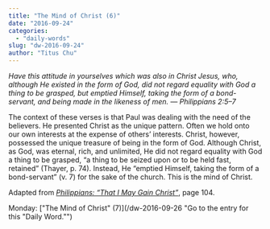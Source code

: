 ```yaml
---
title: "The Mind of Christ (6)"
date: "2016-09-24"
categories: 
  - "daily-words"
slug: "dw-2016-09-24"
author: "Titus Chu"
---
```


_Have this attitude in yourselves which was also in Christ Jesus, who, although He existed in the form of God, did not regard equality with God a thing to be grasped, but emptied Himself, taking the form of a bond-servant, and being made in the likeness of men._ _— Philippians 2:5–7_

The context of these verses is that Paul was dealing with the need of the believers. He presented Christ as the unique pattern. Often we hold onto our own interests at the expense of others’ interests. Christ, however, possessed the unique treasure of being in the form of God. Although Christ, as God, was eternal, rich, and unlimited, He did not regard equality with God a thing to be grasped, “a thing to be seized upon or to be held fast, retained” (Thayer, p. 74). Instead, He “emptied Himself, taking the form of a bond-servant” (v. 7) for the sake of the church. This is the mind of Christ.

Adapted from _[Philippians: “That I May Gain Christ”](/book-philippians/ "Go to the listing for this book.")_, page 104.

Monday: ["The Mind of Christ" (7)](/dw-2016-09-26 "Go to the entry for this "Daily Word."")
